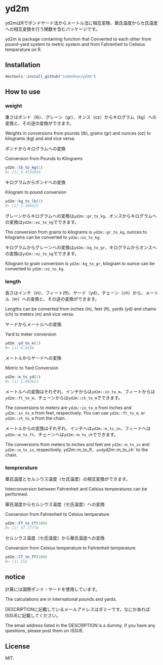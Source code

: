 
<!-- README.md is generated from README.Rmd. Please edit that file -->

# yd2m

<!-- badges: start -->

<!-- badges: end -->

yd2mはRでポンドヤード法からメートル法に相互変換、華氏温度からセ氏温度への相互変換を行う関数を含むパッケージです。

yd2m is package containing function that Converted to each other from
pound-yard system to metric system and from Fahrenheit to Celisius
temperature on R.

## Installation

``` r
devtools::install_github("indenkun/yd2m")
```

## How to use

### weight

重さはポンド（lb）、グレーン（gr）、オンス（oz）からキログラム（kg）への変換と、その逆の変換ができます。

Weights in conversions from pounds (lb), grains (gr) and ounces (oz) to
kilograms (kg) and and vice versa.

ポンドからキログラムへの変換

Conversion from Pounds to Kilograms

``` r
yd2m::lb_to_kg(1)
#> [1] 0.4535924
```

キログラムからポンドへの変換

Kilogram to pound conversion

``` r
yd2m::kg_to_lb(1)
#> [1] 2.204623
```

グレーンからキログラムへの変換は`yd2m::gr_to_kg`、オンスからキログラムへの変換は`yd2m::oz_to_kg`でできます。

The conversion from grains to kilograms is `yd2m::gr_to_kg`, ounces to
kilograms can be converted to `yd2m::oz_to_kg`.

キログラムからグレーンへの変換は`yd2m::kg_to_gr`、キログラムからオンスへの変換は`yd2m::oz_to_kg`でできます。

Kilogram to grain conversion is `yd2m::kg_to_gr`, kilogram to ounce can
be converted to `yd2m::oz_to_kg`.

### length

長さはインチ（in）、フィート(ft)、ヤード（yd）、チェーン（ch）から、メートル（m）への変換と、その逆の変換ができます。

Lengths can be converted from inches (in), feet (ft), yards (yd) and
chains (ch) to meters (m) and vice versa.

ヤードからメートルへの変換

Yard to meter conversion

``` r
yd2m::yd_to_m(1)
#> [1] 0.9144
```

メートルからヤードへの変換

Metric to Yard Conversion

``` r
yd2m::m_to_yd(1)
#> [1] 1.093613
```

メートルへの変換はそれぞれ、インチからは`yd2m::in_to_m`、フィートからは`yd2m::ft_to_m`、チェーンからは`yd2m::ch_to_m`でできます。

The conversions to meters are `yd2m::in_to_m` from inches and
`yd2m::in_to_m` from feet, respectively. You can use `yd2m::ft_to_m`, or
`yd2m::ch_to_m` from the chain .

メートルからの変換はそれぞれ、インチへは`yd2m::m_to_in`、フィートへは`yd2m::m_to_ft`、チェーンへは`yd2m::m_to_ch`でできます。

The conversions from meters to inches and feet are `yd2m::m_to_in` and
`yd2m::m_to_in`, respectively. yd2m::m\_to\_ft`, and`yd2m::m\_to\_ch\`
to the chain.

### temprerature

華氏温度とセルシウス温度（セ氏温度）の相互変換ができます。

Interconversion between Fahrenheit and Celsius temperatures can be
performed.

華氏温度からセルシウス温度（セ氏温度）への変換

Conversion from Fahrenheit to Celsius temperature

``` r
yd2m::FT_to_CT(100)
#> [1] 37.77778
```

セルシウス温度（セ氏温度）から華氏温度への変換

Conversion from Celsius temperature to Fahrenheit temperature

``` r
yd2m::CT_to_FT(100)
#> [1] 212
```

## notice

計算には国際ポンド・ヤードを使用しています。

The calculations are in international pounds and yards.

DESCRIPTIONに記載しているメールアドレスはダミーです。なにかあればISSUEに記載してください。

The email address listed in the DESCRIPTION is a dummy. If you have any
questions, please post them on ISSUE.

## License

MIT.
